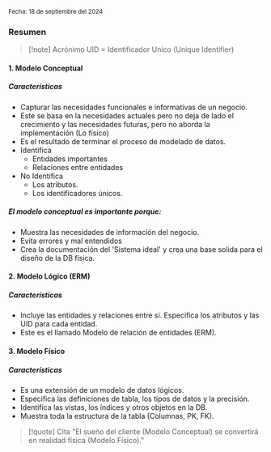 <sub> Fecha: 18 de septiembre del 2024 </sub>
### Resumen

> [!note] Acrónimo
> UID = Identificador Unico (Unique Identifier)

#### 1. Modelo Conceptual

##### Características

- Capturar las necesidades funcionales e informativas de un negocio. 
- Este se basa en la necesidades actuales pero no deja de lado el crecimiento y las necesidades futuras, pero no aborda la implementación (Lo físico)
- Es el resultado de terminar el proceso de modelado de datos. 
- Identifica
	- Entidades importantes
	- Relaciones entre entidades
- No Identifica
	- Los atributos.
	- Los identificadores únicos.
##### El modelo conceptual es importante porque:
- Muestra las necesidades de información del negocio.
- Evita errores y mal entendidos
- Crea la documentación del 'Sistema ideal' y crea una base solida para el diseño de la DB física.
#### 2. Modelo Lógico (ERM)

##### Características

- Incluye las entidades y relaciones entre si. Especifica los atributos y las UID para cada entidad.
- Este es el llamado Modelo de relación de entidades (ERM).
#### 3. Modelo Físico 

##### Características

- Es una extensión de un modelo de datos lógicos. 
- Especifica las definiciones de tabla, los tipos de datos y la precisión. 
- Identifica las vistas, los índices y otros objetos en la DB. 
- Muestra toda la estructura de la tabla (Columnas, PK, FK).

> [!quote] Cita
> "El sueño del cliente (Modelo Conceptual) se convertirá en realidad física (Modelo Físico)."






